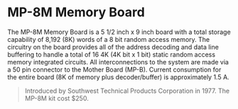 # MP-8M Memory Board

The MP-8M Memory Board is a 5 1/2 inch x 9 inch board with a total storage capability of 8,192 (8K) words of a 8 bit random access memory.
The circuitry on the board provides all of the address decoding and data line buffering to handle a total of 16 4K (4K bit x 1 bit) static random access memory integrated circuits.
All interconnections to the system are made via a 50 pin connector to the Mother Board (MP-B).
Current consumption for the entire board (8K of memory plus decoder/buffer) is approximately 1.5 A.

> Introduced by Southwest Technical Products Corporation in 1977.
> The MP-8M kit cost $250.
